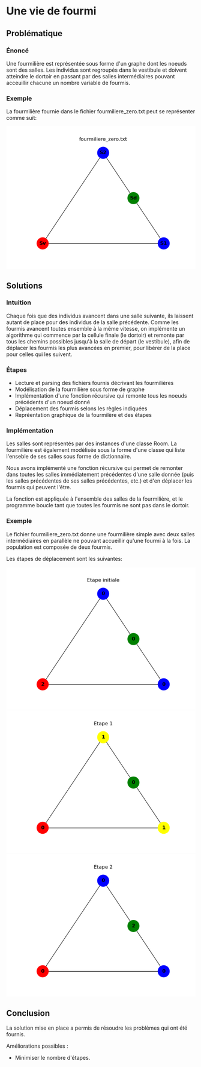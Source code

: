 # Une vie de fourmi

## Problématique
### &Eacute;noncé
Une fourmilière est représentée sous forme d'un graphe dont les noeuds sont des salles.
Les individus sont regroupés dans le vestibule et doivent atteindre le dortoir en passant par
des salles intermédiaires pouvant acceuillir chacune un nombre variable de fourmis.

### Exemple
La fourmilière fournie dans le fichier fourmiliere_zero.txt peut se représenter comme suit:

![Graph](pics/fourmiliere_zero/graph.png)


## Solutions

### Intuition
Chaque fois que des individus avancent dans une salle suivante, ils laissent autant de place pour des individus de la salle précédente. Comme les fourmis avancent toutes ensemble à la même vitesse, on implémente un algorithme qui commence par la cellule finale (le dortoir) et remonte par tous les chemins possibles jusqu'à la salle de départ (le vestibule), afin de déplacer les fourmis les plus avancées en premier, pour libérer de la place pour celles qui les suivent.
### &Eacute;tapes
- Lecture et parsing des fichiers fournis décrivant les fourmilières
- Modélisation de la fourmilière sous forme de graphe
- Implémentation d'une fonction récursive qui remonte tous les noeuds précédents d'un noeud donné
- Déplacement des fourmis selons les règles indiquées
- Repréentation graphique de la fourmilère et des étapes

### Implémentation
Les salles sont représentés par des instances d'une classe Room. La fourmilière est également modélisée sous la forme d'une classe qui liste l'enseble de ses salles sous forme de dictionnaire.   

Nous avons implémenté une fonction récursive qui permet de remonter dans toutes les salles immédiatement précédentes d'une salle donnée (puis les salles précédentes de ses salles précédentes, etc.) et d'en déplacer les fourmis qui peuvent l'être.

La fonction est appliquée à l'ensemble des salles de la fourmilière, et le programme boucle tant que toutes les fourmis ne sont pas dans le dortoir.

### Exemple 
Le fichier fourmiliere_zero.txt donne une fourmilière simple avec deux salles intermédiaires en parallèle ne pouvant accueillir qu'une fourmi à la fois. La population est composée de deux fourmis.

Les étapes de déplacement sont les suivantes:

![step 0](pics/fourmiliere_zero/initiale.png)
![step 1](pics/fourmiliere_zero/1.png)
![step 2](pics/fourmiliere_zero/2.png)


## Conclusion
La solution mise en place a permis de résoudre les problèmes qui ont été fournis.

Améliorations possibles :
- Minimiser le nombre d'étapes.